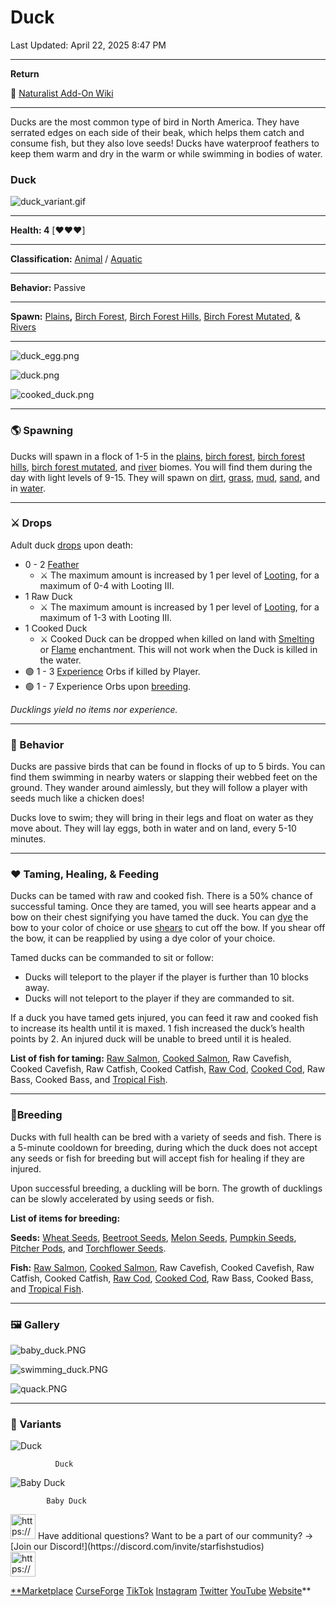 # Duck

Last Updated: April 22, 2025 8:47 PM

---

**Return**

🐻 [Naturalist Add-On Wiki](https://www.notion.so/1a7a9a61c3f1800c8e32e893d6e7f430?pvs=21)

---

Ducks are the most common type of bird in North America. They have serrated edges on each side of their beak, which helps them catch and consume fish, but they also love seeds! Ducks have waterproof feathers to keep them warm and dry in the warm or while swimming in bodies of water. 

<aside>

### **Duck**

![duck_variant.gif](Duck%201dd816019a9f81db962cf2e8cf0de81a/duck_variant.gif)

---

**Health: 4** [♥️♥️♥️]

---

**Classification:** [Animal](https://minecraft.fandom.com/wiki/Animal) / [Aquatic](https://minecraft.fandom.com/wiki/Aquatic)

---

**Behavior:** Passive

---

**Spawn:** [Plains](https://minecraft.wiki/w/Plains)**,** [Birch Forest](https://minecraft.wiki/w/Birch_Forest), [Birch Forest Hills](https://minecraft.wiki/w/Birch_Forest_Hills), [Birch Forest Mutated](https://minecraft.wiki/w/Old_Growth_Birch_Forest), & [Rivers](https://minecraft.wiki/w/River)

---

![duck_egg.png](Duck%201dd816019a9f81db962cf2e8cf0de81a/duck_egg.png)

![duck.png](Duck%201dd816019a9f81db962cf2e8cf0de81a/duck.png)

![cooked_duck.png](Duck%201dd816019a9f81db962cf2e8cf0de81a/cooked_duck.png)

</aside>

---

### 🌎 Spawning

Ducks will spawn in a flock of 1-5 in the [plains](https://minecraft.wiki/w/Plains), [birch forest](https://minecraft.wiki/w/Birch_Forest_Hills), [birch forest hills](https://minecraft.wiki/w/Birch_Forest_Hills), [birch forest mutated](https://minecraft.wiki/w/Old_Growth_Birch_Forest), and [river](https://minecraft.wiki/w/River) biomes. You will find them during the day with light levels of 9-15. They will spawn on [dirt](https://minecraft.wiki/w/Dirt), [grass](https://minecraft.fandom.com/wiki/Grass_Block), [mud](https://minecraft.wiki/w/Mud), [sand](https://minecraft.wiki/w/Sand), and in [water](https://minecraft.wiki/w/Water).

---

### ⚔️ Drops

Adult duck [drops](https://minecraft.fandom.com/wiki/Drops) upon death:

- 0 - 2 [Feather](https://minecraft.wiki/w/Feather)
    - ⚔️ The maximum amount is increased by 1 per level of [Looting](https://minecraft.fandom.com/wiki/Looting), for a maximum of 0-4 with Looting III.
- 1 Raw Duck
    - ⚔️ The maximum amount is increased by 1 per level of [Looting](https://minecraft.fandom.com/wiki/Looting), for a maximum of 1-3 with Looting III.
- 1 Cooked Duck
    - ⚔️ Cooked Duck can be dropped when killed on land with [Smelting](https://minecraft.fandom.com/wiki/Fire_Aspect) or [Flame](https://minecraft.fandom.com/wiki/Flame) enchantment. This will not work when the Duck is killed in the water.
- 🟢 1 - 3 [Experience](https://minecraft.fandom.com/wiki/Experience) Orbs if killed by Player.
- 🟢 1 - 7 Experience Orbs upon [breeding](https://minecraft.fandom.com/wiki/Breeding).

*Ducklings yield no items nor experience.* 

---

### 🧠 Behavior

Ducks are passive birds that can be found in flocks of up to 5 birds. You can find them swimming in nearby waters or slapping their webbed feet on the ground. They wander around aimlessly, but they will follow a player with seeds much like a chicken does!

Ducks love to swim; they will bring in their legs and float on water as they move about. They will lay eggs, both in water and on land, every 5-10 minutes.

---

### ❤️ Taming, Healing, & Feeding

Ducks can be tamed with raw and cooked fish. There is a 50% chance of successful taming. Once they are tamed, you will see hearts appear and a bow on their chest signifying you have tamed the duck. You can [dye](https://minecraft.fandom.com/wiki/Dye) the bow to your color of choice or use [shears](https://minecraft.fandom.com/wiki/Shears) to cut off the bow. If you shear off the bow, it can be reapplied by using a dye color of your choice.

Tamed ducks can be commanded to sit or follow:

- Ducks will teleport to the player if the player is further than 10 blocks away.
- Ducks will not teleport to the player if they are commanded to sit.

If a duck you have tamed gets injured, you can feed it raw and cooked fish to increase its health until it is maxed. 1 fish increased the duck’s health points by 2. An injured duck will be unable to breed until it is healed.

**List of fish for taming:** [Raw Salmon](https://minecraft.wiki/w/Raw_Salmon), [Cooked Salmon](https://minecraft.wiki/w/Cooked_Salmon), Raw Cavefish, Cooked Cavefish, Raw Catfish, Cooked Catfish, [Raw Cod](https://minecraft.wiki/w/Raw_Cod), [Cooked Cod](https://minecraft.wiki/w/Cooked_Cod), Raw Bass, Cooked Bass, and [Tropical Fish](https://minecraft.fandom.com/wiki/Tropical_Fish).

---

### 🥚Breeding

Ducks with full health can be bred with a variety of seeds and fish. There is a 5-minute cooldown for breeding, during which the duck does not accept any seeds or fish for breeding but will accept fish for healing if they are injured.

Upon successful breeding, a duckling will be born. The growth of ducklings can be slowly accelerated by using seeds or fish.

**List of items for breeding:**

**Seeds:** [Wheat Seeds](https://minecraft.wiki/w/Wheat_Seeds), [Beetroot Seeds](https://minecraft.wiki/w/Beetroot_Seeds), [Melon Seeds](https://minecraft.wiki/w/Melon_Slice), [Pumpkin Seeds](https://minecraft.wiki/w/Pumpkin_Seeds), [Pitcher Pods](https://minecraft.wiki/w/Pitcher_Pod), and [Torchflower Seeds](https://minecraft.wiki/w/Torchflower_Seeds).

**Fish:** [Raw Salmon](https://minecraft.wiki/w/Raw_Salmon), [Cooked Salmon](https://minecraft.wiki/w/Cooked_Salmon), Raw Cavefish, Cooked Cavefish, Raw Catfish, Cooked Catfish, [Raw Cod](https://minecraft.wiki/w/Raw_Cod), [Cooked Cod](https://minecraft.wiki/w/Cooked_Cod), Raw Bass, Cooked Bass, and [Tropical Fish](https://minecraft.fandom.com/wiki/Tropical_Fish).

---

### 🖼️ Gallery

![baby_duck.PNG](Duck%201dd816019a9f81db962cf2e8cf0de81a/baby_duck.png)

![swimming_duck.PNG](Duck%201dd816019a9f81db962cf2e8cf0de81a/swimming_duck.png)

![quack.PNG](Duck%201dd816019a9f81db962cf2e8cf0de81a/quack.png)

---

### 🎨 Variants

![              Duck](Duck%201dd816019a9f81db962cf2e8cf0de81a/duck.gif)

              Duck

![            Baby Duck](Duck%201dd816019a9f81db962cf2e8cf0de81a/baby_duck.gif)

            Baby Duck

<aside>
<img src="https://www.notion.so/icons/headset_red.svg" alt="https://www.notion.so/icons/headset_red.svg" width="40px" /> Have additional questions? Want to be a part of our community? → [Join our Discord!](https://discord.com/invite/starfishstudios)

</aside>

<aside>
<img src="https://www.notion.so/icons/star_red.svg" alt="https://www.notion.so/icons/star_red.svg" width="40px" />

[**Marketplace](https://www.minecraft.net/en-us/marketplace/creator?name=Starfish%20Studios)      [CurseForge](https://www.curseforge.com/members/starfish_studios/projects)      [TikTok](https://www.tiktok.com/@starfishstudios)      [Instagram](https://www.instagram.com/starfishstudiosinc/)      [Twitter](https://twitter.com/starfishstudios)      [YouTube](https://www.youtube.com/@starfishstudios)      [Website](https://starfish-studios.com/)**

</aside>